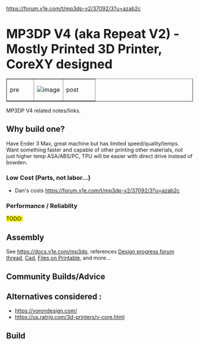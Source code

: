 https://forum.v1e.com/t/mp3dp-v2/37092/3?u=azab2c

# <big>MP3DP V4 (aka Repeat V2) - Mostly Printed 3D Printer, CoreXY designed</big>

<table style=width:100% border=1><tr>
<td>pre</td>
<td style=width:33%>

![image](https://docs.v1e.com/img/mp3dpv4/mp3dpv4_2.jpg)

</td>
<td>post</td>
</tr></table>

MP3DP V4 related notes/links.


## Why build one?
Have Ender 3 Max, great machine but has limited speed/quality/temps.  Want something faster and capable of other printing other materials, not just higher temp ASA/ABS/PC, TPU will be easier with direct drive instead of bowden.


### Low Cost (Parts, not labor...)

- Dan's costs https://forum.v1e.com/t/mp3dp-v2/37092/3?u=azab2c

### Performance / Reliablity

<mark>TODO:</mark>


## Assembly

See https://docs.v1e.com/mp3dp, references [Design progress forum thread](https://forum.v1e.com/t/repeat-v2/33330), [Cad](https://forum.v1engineering.com/t/repeat-v2/33330/85?u=vicious1), [Files on Printable](https://www.printables.com/model/282346-mp3dp-v4), and more...






## Community Builds/Advice

## Alternatives considered :
- https://vorondesign.com/
- https://us.ratrig.com/3d-printers/v-core.html


## Build 


<br/><br/><br/>

